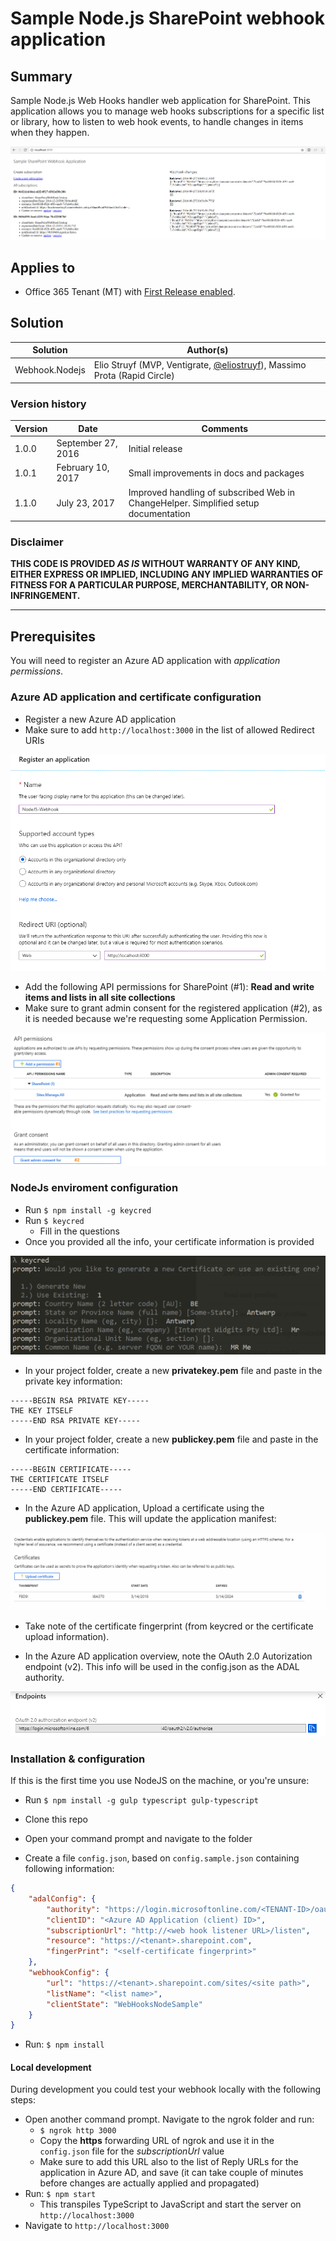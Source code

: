 # Sample Node.js SharePoint webhook application

## Summary

Sample Node.js Web Hooks handler web application for SharePoint. This application allows you to manage web hooks subscriptions for a specific list or library, how to listen to web hook events, to handle changes in items when they happen.

![Notification sample](./assets/homepage-view.png)

## Applies to

- Office 365 Tenant (MT) with [First Release enabled](https://support.office.com/en-us/article/Set-up-the-Standard-or-First-Release-options-in-Office-365-3b3adfa4-1777-4ff0-b606-fb8732101f47).

## Solution
Solution | Author(s)
---------|----------
Webhook.Nodejs | Elio Struyf (MVP, Ventigrate, [@eliostruyf](https://twitter.com/eliostruyf)), Massimo Prota (Rapid Circle)

### Version history
Version  | Date | Comments
---------| -----| --------
1.0.0  | September 27, 2016 | Initial release
1.0.1  | February 10, 2017 | Small improvements in docs and packages
1.1.0  | July 23, 2017 | Improved handling of subscribed Web in ChangeHelper. Simplified setup documentation

### Disclaimer
**THIS CODE IS PROVIDED *AS IS* WITHOUT WARRANTY OF ANY KIND, EITHER EXPRESS OR IMPLIED, INCLUDING ANY IMPLIED WARRANTIES OF FITNESS FOR A PARTICULAR PURPOSE, MERCHANTABILITY, OR NON-INFRINGEMENT.**

---

## Prerequisites

You will need to register an Azure AD application with *application permissions*.

### Azure AD application and certificate configuration
- Register a new Azure AD application
- Make sure to add `http://localhost:3000` in the list of allowed Redirect URIs

![Redirect URIs](./assets/azure-ad-replyurls-1.png)

- Add the following API permissions for SharePoint (#1): **Read and write items and lists in all site collections**
- Make sure to grant admin consent for the registered application (#2), as it is needed because we're requesting some Application Permission.  
  
![Read & Write permissions](./assets/azure-ad-permissions.png)

### NodeJs enviroment configuration
- Run `$ npm install -g keycred`
- Run `$ keycred`
    - Fill in the questions
- Once you provided all the info, your certificate information is provided

![Certificate information](./assets/certificate.png)

- In your project folder, create a new **privatekey.pem** file and paste in the private key information:

```
-----BEGIN RSA PRIVATE KEY-----
THE KEY ITSELF
-----END RSA PRIVATE KEY-----
```

- In your project folder, create a new **publickey.pem** file and paste in the certificate information: 

```
-----BEGIN CERTIFICATE-----
THE CERTIFICATE ITSELF
-----END CERTIFICATE-----
```

- In the Azure AD application, Upload a certificate using the **publickey.pem** file. This will update the application manifest:

![Add certificate](./assets/azure-ad-add-certificate.png)

- Take note of the certificate fingerprint (from keycred or the certificate upload information).

- In the Azure AD application overview, note the OAuth 2.0 Autorization endpoint (v2). This info will be used in the config.json as the ADAL authority.

![OAuth 2.0 Autorization endpoint](./assets/azure-ad-endpoints.png)

### Installation & configuration
If this is the first time you use NodeJS on the machine, or you're unsure:
-  Run `$ npm install -g gulp typescript gulp-typescript`

- Clone this repo
- Open your command prompt and navigate to the folder
- Create a file `config.json`, based on `config.sample.json` containing following information:
```JSON
{
    "adalConfig": {
        "authority": "https://login.microsoftonline.com/<TENANT-ID>/oauth2/v2.0/authorize",
        "clientID": "<Azure AD Application (client) ID>",
        "subscriptionUrl": "http://<web hook listener URL>/listen",
        "resource": "https://<tenant>.sharepoint.com",
        "fingerPrint": "<self-certificate fingerprint>"
    },
    "webhookConfig": {
        "url": "https://<tenant>.sharepoint.com/sites/<site path>",
        "listName": "<list name>",
        "clientState": "WebHooksNodeSample"
    }
}
```

- Run: `$ npm install`

####  Local development
During development you could test your webhook locally with the following steps:
- Open another command prompt. Navigate to the ngrok folder and run:
    - `$ ngrok http 3000`
    - Copy the **https** forwarding URL of ngrok and use it in the `config.json` file for the _subscriptionUrl_ value
    - Make sure to add this URL also to the list of Reply URLs for the application in Azure AD, and save (it can take couple of minutes before changes are actually applied and propagated)
- Run: `$ npm start`
    - This transpiles TypeScript to JavaScript and start the server on `http://localhost:3000`
- Navigate to `http://localhost:3000`